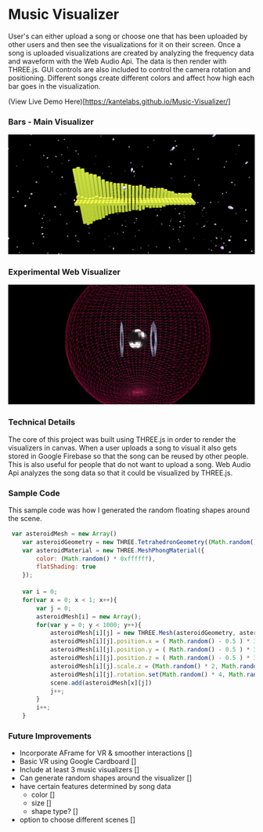 # Music Visualizer
User's can either upload a song or choose one that has been uploaded by other users and then see the visualizations for it on their screen. Once a song is uploaded visualizations are created by analyzing the frequency data and waveform with the Web Audio Api. The data is then render with THREE.js. GUI controls are also included to control the camera rotation and positioning. Different songs create different colors and affect how high each bar goes in the visualization.

(View Live Demo Here)[https://kantelabs.github.io/Music-Visualizer/]

### Bars - Main Visualizer
![Bars](/assets/visual1_zoom.png)
### Experimental Web Visualizer
![Web](/assets/visual2_zoom.png)

### Technical Details
The core of this project was built using THREE.js in order to render the visualizers in canvas. When a user uploads a song to visual it also gets stored in Google Firebase so that the song can be reused by other people. This is also useful for people that do not want to upload a song. Web Audio Api analyzes the song data so that it could be visualized by THREE.js.
  
### Sample Code
This sample code was how I generated the random floating shapes around the scene.

```javascript
 var asteroidMesh = new Array()
    var asteroidGeometry = new THREE.TetrahedronGeometry((Math.random() + 0.5 ), 2);
    var asteroidMaterial = new THREE.MeshPhongMaterial({ 
        color: (Math.random() * 0xffffff), 
        flatShading: true 
    });

    var i = 0;
    for(var x = 0; x < 1; x++){
        var j = 0;
        asteroidMesh[i] = new Array();
        for(var y = 0; y < 1000; y++){
            asteroidMesh[i][j] = new THREE.Mesh(asteroidGeometry, asteroidMaterial);
            asteroidMesh[i][j].position.x = ( Math.random() - 0.5 ) * 300;
            asteroidMesh[i][j].position.y = ( Math.random() - 0.5 ) * 300;
            asteroidMesh[i][j].position.z = ( Math.random() - 0.5 ) * 300;
            asteroidMesh[i][j].scale.z = (Math.random() * 2, Math.random() * 2, Math.random() * 2);
            asteroidMesh[i][j].rotation.set(Math.random() * 4, Math.random() * 4, Math.random() * 4)
            scene.add(asteroidMesh[x][j])
            j++;
        }
        i++;
    }
```

### Future Improvements
  - Incorporate AFrame for VR & smoother interactions []
  - Basic VR using Google Cardboard []
  - Include at least 3 music visualizers []
  - Can generate random shapes around the visualizer []
  - have certain features determined by song data
    - color []
    - size []
    - shape type? []
  - option to choose different scenes []